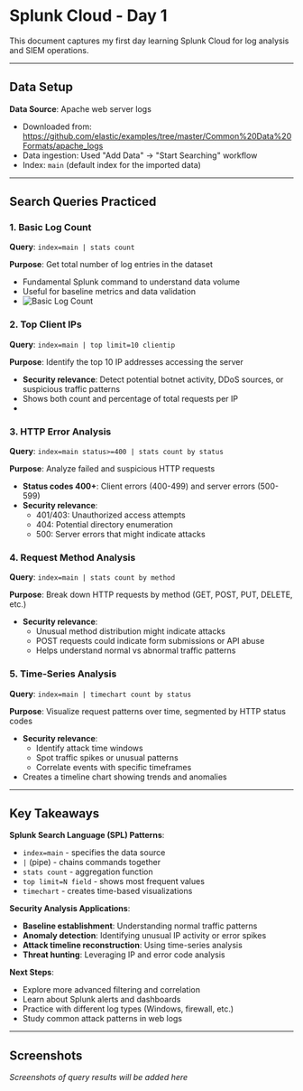 # Splunk Cloud - Day 1

This document captures my first day learning Splunk Cloud for log analysis and SIEM operations.

---

## Data Setup

**Data Source**: Apache web server logs
- Downloaded from: https://github.com/elastic/examples/tree/master/Common%20Data%20Formats/apache_logs
- Data ingestion: Used "Add Data" → "Start Searching" workflow
- Index: `main` (default index for the imported data)

---

## Search Queries Practiced

### 1. Basic Log Count
**Query**: `index=main | stats count`

**Purpose**: Get total number of log entries in the dataset
- Fundamental Splunk command to understand data volume
- Useful for baseline metrics and data validation
- ![Basic Log Count](https://github.com/user-attachments/assets/105e26f2-5643-462f-9fa2-93b2f7ebad98)


### 2. Top Client IPs
**Query**: `index=main | top limit=10 clientip`

**Purpose**: Identify the top 10 IP addresses accessing the server
- **Security relevance**: Detect potential botnet activity, DDoS sources, or suspicious traffic patterns
- Shows both count and percentage of total requests per IP
- 

### 3. HTTP Error Analysis
**Query**: `index=main status>=400 | stats count by status`

**Purpose**: Analyze failed and suspicious HTTP requests
- **Status codes 400+**: Client errors (400-499) and server errors (500-599)
- **Security relevance**: 
  - 401/403: Unauthorized access attempts
  - 404: Potential directory enumeration
  - 500: Server errors that might indicate attacks

### 4. Request Method Analysis
**Query**: `index=main | stats count by method`

**Purpose**: Break down HTTP requests by method (GET, POST, PUT, DELETE, etc.)
- **Security relevance**: 
  - Unusual method distribution might indicate attacks
  - POST requests could indicate form submissions or API abuse
  - Helps understand normal vs abnormal traffic patterns

### 5. Time-Series Analysis
**Query**: `index=main | timechart count by status`

**Purpose**: Visualize request patterns over time, segmented by HTTP status codes
- **Security relevance**: 
  - Identify attack time windows
  - Spot traffic spikes or unusual patterns
  - Correlate events with specific timeframes
- Creates a timeline chart showing trends and anomalies

---

## Key Takeaways

**Splunk Search Language (SPL) Patterns**:
- `index=main` - specifies the data source
- `|` (pipe) - chains commands together
- `stats count` - aggregation function
- `top limit=N field` - shows most frequent values
- `timechart` - creates time-based visualizations

**Security Analysis Applications**:
- **Baseline establishment**: Understanding normal traffic patterns
- **Anomaly detection**: Identifying unusual IP activity or error spikes
- **Attack timeline reconstruction**: Using time-series analysis
- **Threat hunting**: Leveraging IP and error code analysis

**Next Steps**:
- Explore more advanced filtering and correlation
- Learn about Splunk alerts and dashboards
- Practice with different log types (Windows, firewall, etc.)
- Study common attack patterns in web logs

---

## Screenshots
*Screenshots of query results will be added here*
